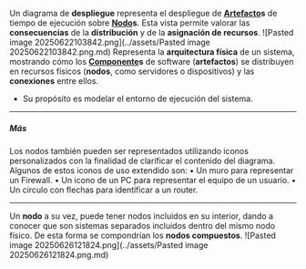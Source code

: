 Un diagrama de **despliegue** representa el despliegue de **[Artefacto](../assets/Artefacto.md)s** de tiempo de ejecución sobre **[Nodo](../assets/Nodo.md)s**. 
Esta vista permite valorar las **consecuencias** de la **distribución** y de la **asignación de recursos**.
![Pasted image 20250622103842.png](../assets/Pasted image 20250622103842.png.md)
Representa la **arquitectura física** de un sistema, mostrando cómo los **[Componente](../assets/Componente.md)s** de software (**artefactos**) se distribuyen en recursos físicos (**nodos**, como servidores o dispositivos) y las **conexiones** entre ellos.
- Su propósito es modelar el entorno de ejecución del sistema.
****
##### **Más**
Los nodos también pueden ser representados utilizando iconos personalizados con la finalidad de clarificar el contenido del diagrama. Algunos de estos iconos de uso extendido son: 
• Un muro para representar un Firewall. 
• Un icono de un PC para representar el equipo de un usuario. 
• Un circulo con flechas para identificar a un router.
****
Un **nodo** a su vez, puede tener nodos incluidos en su interior, dando a conocer que son sistemas separados incluidos dentro del mismo nodo físico. De esta forma se compondrían los **nodos compuestos**.
![Pasted image 20250626121824.png](../assets/Pasted image 20250626121824.png.md)